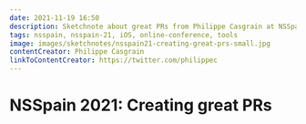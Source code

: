 ```yaml
---
date: 2021-11-19 16:50
description: Sketchnote about great PRs from Philippe Casgrain at NSSpain 2021
tags: nsspain, nsspain-21, iOS, online-conference, tools
image: images/sketchnotes/nsspain21-creating-great-prs-small.jpg
contentCreator: Philippe Casgrain
linkToContentCreator: https://twitter.com/philippec
---
```


# NSSpain 2021: Creating great PRs
